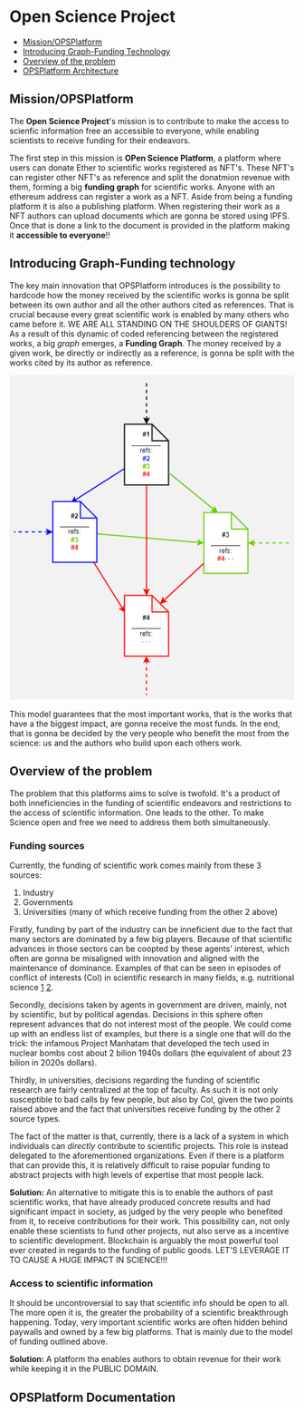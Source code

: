 # Open Science Project
- [Mission/OPSPlatform](https://github.com/bfranceschin/encode-metaverse-hackathon/blob/main/README.md#missionopsplatform)
- [Introducing Graph-Funding Technology](https://github.com/bfranceschin/encode-metaverse-hackathon/blob/main/README.md#introducing-graph-funding-technology)
- [Overview of the problem](https://github.com/bfranceschin/encode-metaverse-hackathon/blob/main/README.md#overview-of-the-problem)
- [OPSPlatform Architecture]()

## Mission/OPSPlatform
The **Open Science Project**'s mission is to contribute to make the access to scienfic information free an accessible to everyone, while enabling scientists to receive funding for their endeavors.

The first step in this mission is **OPen Science Platform**, a platform where users can donate Ether to scientific works registered as NFT's. These NFT's can register other NFT's as reference and split the donatmion revenue with them, forming a big **funding graph** for scientific works. Anyone with an ethereum address can register a work as a NFT. Aside from being a funding platform it is also a publishing platform. When registering their work as a NFT authors can upload documents which are gonna be stored using IPFS. Once that is done a link to the document is provided in the platform making it **accessible to everyone**!!

## Introducing Graph-Funding technology
The key main innovation that OPSPlatform introduces is the possibility to hardcode how the money received by the scientific works is gonna be split between its own author and all the other authors cited as references. That is crucial because every great scientific work is enabled by many others who came before it. WE ARE ALL STANDING ON THE SHOULDERS OF GIANTS! As a result of this dynamic of coded referencing between the registered works, a big _graph_ emerges, a **Funding Graph**. The money received by a given work, be directly or indirectly as a reference, is gonna be split with the works cited by its author as reference. 

![Figure 1 Subgraph](images/sub_graph_OPSP.drawio.png)

This model guarantees that the most important works, that is the works that have a the biggest impact, are gonna receive the most funds. In the end, that is gonna be decided by the very people who benefit the most from the science: us and the authors who build upon each others work.

## Overview of the problem
The problem that this platforms aims to solve is twofold. It's a product of both inneficiencies in the funding of scientific endeavors and restrictions to the access of scientific information. One leads to the other. To make Science open and free we need to address them both simultaneously.
### Funding sources
Currently, the funding of scientific work comes mainly from these 3 sources:
1. Industry
2. Governments
3. Universities (many of which receive funding from the other 2 above)

Firstly, funding by part of the industry can be inneficient due to the fact that many sectors are dominated by a few big players. Because of that scientific advances in those sectors can be coopted by these agents' interest, which often are gonna be misaligned with innovation and aligned with the maintenance of dominance. Examples of that can be seen in episodes of conflict of interests (CoI) in scientific research in many fields, e.g. nutritional science [1](https://www.cambridge.org/core/journals/public-health-nutrition/article/food-company-sponsorship-of-nutrition-research-and-professional-activities-a-conflict-of-interest/0DC05EE7794D352882D2F089111A0449) [2](https://www.ncbi.nlm.nih.gov/pmc/articles/PMC1764435/).

Secondly, decisions taken by agents in government are driven, mainly, not by scientific, but by political agendas. Decisions in this sphere often represent advances that do not interest most of the people. We could come up with an endless list of examples, but there is a single one that will do the trick: the infamous Project Manhatam that developed the tech used in nuclear bombs cost about 2 bilion 1940s dollars (the equivalent of about 23 bilion in 2020s dollars).

Thirdly, in universities, decisions regarding the funding of scientific research are fairly centralized at the top of faculty. As such it is not only susceptible to bad calls by few people, but also by CoI, given the two points raised above and the fact that universities receive funding by the other 2 source types.

The fact of the matter is that, currently, there is a lack of a system in which individuals can _directly_ contribute to scientific projects. This role is instead delegated to the aforementioned organizations. Even if there is a platform that can provide this, it is relatively difficult to raise popular funding to abstract projects with high levels of expertise that most people lack.

**Solution:** An alternative to mitigate this is to enable the authors of past scientific works, that have already produced concrete results and had significant impact in society, as judged by the very people who benefited from it, to receive contributions for their work. This possibility can, not only enable these scientists to fund other projects, nut also serve as a incentive to scientific development. Blockchain is arguably the most powerful tool ever created in regards to the funding of public goods. LET'S LEVERAGE IT TO CAUSE A HUGE IMPACT IN SCIENCE!!!

### Access to scientific information
It should be uncontroversial to say that scientific info should be open to all. The more open it is, the greater the probability of a scientific breakthrough happening. Today, very important scientific works are often hidden behind paywalls and owned by a few big platforms. That is mainly due to the model of funding outlined above. 

**Solution:** A platform tha enables authors to obtain revenue for their work while keeping it in the PUBLIC DOMAIN.

## OPSPlatform Documentation

